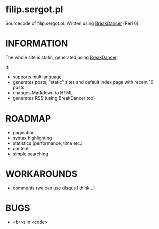filip.sergot.pl
================

Sourcecode of filip.sergot.pl. Written using [BreakDancer](https://github.com/sergot/BreakDancer) (Perl 6)

INFORMATION
================

The whole site is static, generated using [BreakDancer](https://github.com/sergot/BreakDancer).

It:
- supports multilanguage
- generates posts, "static" sites and default index page with recent 10 posts
- changes Markdown to HTML
- generates RSS (using BreakDancer too)

ROADMAP
================

- pagination
- syntax highlighting
- statistics (performance, time etc.)
- content
- simple searching


WORKAROUNDS
================

- comments (we can use disqus I think...)


BUGS
================

- \<br\>s in \<code\>
